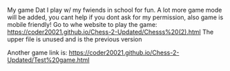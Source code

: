 My game Dat I play w/ my fwiends in school for fun. A lot more game mode will be added, you cant help if you dont ask for my permission, also game is mobile friendly!
Go to whe website to play the game: https://coder20021.github.io/Chess-2-Updated/Chesss%20(2).html
The upper file is unused and is the previous version

Another game link is: https://coder20021.github.io/Chess-2-Updated/Test%20game.html
